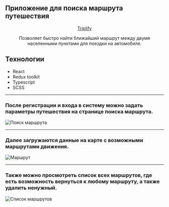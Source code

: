 ## Приложение для поиска маршрута путешествия

<p align="center"><a href="https://ordinandrey.github.io/trip">Triplify</a></p>  

<p align="center">
  Позволяет быстро найти ближайший маршрут между двумя населенными пунктами для поездки на автомобиле.
  <br></p>  

## Технологии
<ul>
<li>React</li>
<li>Redux toolkit</li>
<li>Typescript</li>
<li>SCSS</li>
</ul>

---

### После регистрации и входа в систему можно задать параметры путешествия на странице поиска маршрута.

![Поиск маршрута](https://github.com/OrdinAndrey/trip/assets/130368254/4738dac5-4ab4-4f41-ad1d-5cf9ba3d427c)

---

### Далее загружаются данные на карте с возможными маршрутами движения.
![Маршрут](https://github.com/OrdinAndrey/trip/assets/130368254/0771d40a-2027-48a0-91b1-08111f60174e)

---

### Также можно просмотреть список всех маршрутов, где есть возможность вернуться к любому маршруту, а также удалить ненужный.

![Список маршрутов](https://github.com/OrdinAndrey/trip/assets/130368254/822110a4-72e2-45e4-98e1-3cd881b3a82a)
